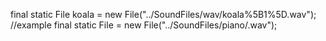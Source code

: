 final static File koala = new File("../SoundFiles/wav/koala%5B1%5D.wav"); //example
final static File = new File("../SoundFiles/piano/.wav");
